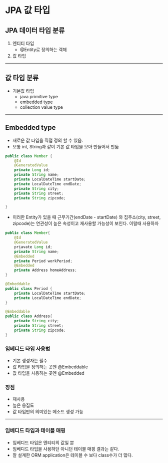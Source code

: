 # JPA 값 타입

## JPA 데이터 타입 분류
1. 엔티티 타입
    - @Entity로 정의하는 객체
2. 값 타입

---
## 값 타입 분류
- 기본값 타입
    - java primitive type
    - embedded type
    - collection value type
---

## Embedded type
- 새로운 값 타입을 직접 정의 할 수 있음.
- 보통 int, String과 같이 기본 값 타입을 모아 만들어서 만듦

```java
public class Member {
    @Id
    @GeneratedValue
    private Long id;
    private String name;
    private LocalDateTime startDate;
    private LocalDateTime endDate;
    private String city;
    private String street;
    private String zipcode;

}
```
- 이러한 Entity가 있을 때 근무기간(endDate - startDate) 와 집주소(city, street, zipcode)는 연관성이 높은 속성이고 재사용할 가능성이 보인다. 이럴때 사용하자

```java
public class Member{
    @Id
    @GeneratedValue
    priavate Long id;
    private String name;
    @Embedded
    private Period workPeriod;
    @Embedded
    private Address homeAddress;
}

@Embeddable
public class Period {
    private LocalDateTime startDate;
    private LocalDateTime endDate;
}

@Embeddable
public class Address{
    private String city;
    private String street;
    private String zipcode;
}
```
### 임베디드 타입 사용법
- 기본 생성자는 필수
- 값 타입을 정의하는 곳엔 @Embeddable
- 값 타입을 사용하는 곳엔 @Embedded

### 장점
- 재사용
- 높은 응집도
- 값 타입만의 의미있는 메소드 생성 가능
---
### 임베디드 타입과 테이블 매핑
- 임베디드 타입은 엔티티의 값일 뿐
- 임베디드 타입을 사용하던 아니던 테이블 매핑 결과는 같다.
- 잘 설계한 ORM application은 테이블 수 보다 class수가 더 많다.